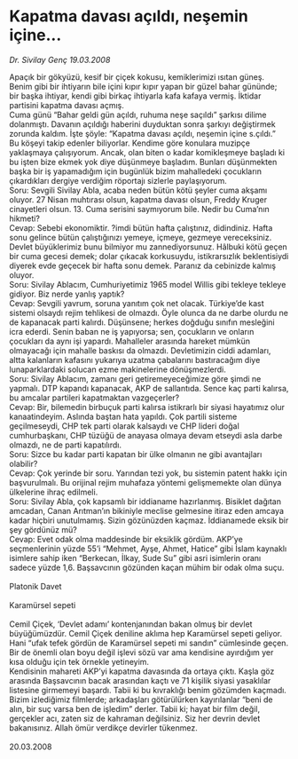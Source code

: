 # Kapatma davası açıldı, neşemin içine...

*Dr. Sivilay Genç 19.03.2008*

<div class="taraf_structure_2col_1zq">
<div class="margen_n">



 <p>Apaçık bir gökyüzü, kesif bir çiçek kokusu, kemiklerimizi ısıtan güneş. Benim gibi bir ihtiyarın bile içini kıpır kıpır yapan bir güzel bahar gününde; bir başka ihtiyar, kendi gibi birkaç ihtiyarla kafa kafaya vermiş. İktidar partisini kapatma davası açmış.<br/>
Cuma günü “Bahar geldi gün açıldı, ruhuma neşe saçıldı” şarkısı dilime dolanmıştı. Davanın açıldığı haberini duyduktan sonra şarkıyı değiştirmek zorunda kaldım. İşte şöyle: “Kapatma davası açıldı, neşemin içine s.çıldı.”<br/>
Bu köşeyi takip edenler biliyorlar. Kendime göre konulara muzipçe yaklaşmaya çalışıyorum. Ancak, olan biten o kadar komikleşmeye başladı ki bu işten bize ekmek yok diye düşünmeye başladım. Bunları düşünmekten başka bir iş yapamadığım için bugünlük bizim mahalledeki çocukların çıkardıkları dergiye verdiğim röportajı sizlerle paylaşıyorum. <br/>
Soru: Sevgili Sivilay Abla, acaba neden bütün kötü şeyler cuma akşamı oluyor. 27 Nisan muhtırası olsun, kapatma davası olsun, Freddy Kruger cinayetleri olsun. 13. Cuma serisini saymıyorum bile. Nedir bu Cuma’nın hikmeti? <br/>
Cevap: Sebebi ekonomiktir. ?imdi bütün hafta çalıştınız, didindiniz. Hafta sonu gelince bütün çalıştığınızı yemeye, içmeye, gezmeye vereceksiniz. Devlet büyüklerimiz bunu bilmiyor mu zannediyorsunuz. Hâlbuki kötü geçen bir cuma gecesi demek; dolar çıkacak korkusuydu, istikrarsızlık beklentisiydi diyerek evde geçecek bir hafta sonu demek. Paranız da cebinizde kalmış oluyor.<br/>
Soru: Sivilay Ablacım, Cumhuriyetimiz 1965 model Willis gibi tekleye tekleye gidiyor. Biz nerde yanlış yaptık? <br/>
Cevap: Sevgili yavrum, soruna yanıtım çok net olacak. Türkiye’de kast sistemi olsaydı rejim tehlikesi de olmazdı. Öyle olunca da ne darbe olurdu ne de kapanacak parti kalırdı. Düşünsene; herkes doğduğu sınıfın mesleğini icra ederdi. Senin baban ne iş yapıyorsa; sen, çocukların ve onların çocukları da aynı işi yapardı. Mahalleler arasında hareket mümkün olmayacağı için mahalle baskısı da olmazdı. Devletimizin ciddi adamları, altta kalanların kafasını yukarıya uzatma çabalarını bastıracağım diye lunaparklardaki solucan ezme makinelerine dönüşmezlerdi. <br/>
Soru: Sivilay Ablacım, zamanı geri getiremeyeceğimize göre şimdi ne yapmalı. DTP kapandı kapanacak, AKP de sallantıda. Sence kaç parti kalırsa, bu amcalar partileri kapatmaktan vazgeçerler? <br/>
Cevap: Bir, bilemedin birbuçuk parti kalırsa istikrarlı bir siyasi hayatımız olur kanaatindeyim. Aslında baştan hata yapıldı. Çok partili sisteme geçilmeseydi, CHP tek parti olarak kalsaydı ve CHP lideri doğal cumhurbaşkanı, CHP tüzüğü de anayasa olmaya devam etseydi asla darbe olmazdı, ne de parti kapatılırdı. <br/>
Soru: Sizce bu kadar parti kapatan bir ülke olmanın ne gibi avantajları olabilir?<br/>
Cevap: Çok yerinde bir soru. Yarından tezi yok, bu sistemin patent hakkı için başvurulmalı. Bu orijinal rejim muhafaza yöntemi gelişmemekte olan dünya ülkelerine ihraç edilmeli. <br/>
Soru: Sivilay Abla, çok kapsamlı bir iddianame hazırlanmış. Bisiklet dağıtan amcadan, Canan Arıtman’ın bikiniyle meclise gelmesine itiraz eden amcaya kadar hiçbiri unutulmamış. Sizin gözünüzden kaçmaz. İddianamede eksik bir şey gördünüz mü?<br/>
Cevap: Evet odak olma maddesinde bir eksiklik gördüm. AKP’ye seçmenlerinin yüzde 55’i “Mehmet, Ayşe, Ahmet, Hatice” gibi İslam kaynaklı isimlere sahip iken “Berkecan, İlkay, Sude Su” gibi asri isimlerin oranı sadece yüzde 1,6. Başsavcının gözünden kaçan mühim bir odak olma suçu. <br/>
<br/>
Platonik Davet<br/>
<br/>
Karamürsel sepeti<br/>
<br/>
Cemil Çiçek, ‘Devlet adamı’ kontenjanından bakan olmuş bir devlet büyüğümüzdür. Cemil Çiçek deniline aklıma hep Karamürsel sepeti geliyor. Hani “ufak tefek gördün de Karamürsel sepeti mi sandın” cümlesinde geçen. Bir de önemli olan boyu değil işlevi sözü var ama kendisine ayırdığım yer kısa olduğu için tek örnekle yetineyim.<br/>
Kendisinin mahareti AKP’yi kapatma davasında da ortaya çıktı. Kaşla göz arasında Başsavcının bacak arasından kaçtı ve 71 kişilik siyasi yasaklılar listesine girmemeyi başardı. Tabii ki bu kıvraklığı benim gözümden kaçmadı. <br/>
Bizim izlediğimiz filmlerde; arkadaşları götürülürken kayırılanlar “beni de alın, bir suç varsa ben de işledim” derler. Tabii ki; hayat bir film değil, gerçekler acı, zaten siz de kahraman değilsiniz. Siz her devrin devlet bakanısınız. Allah ömür verdikçe devirler tükenmez.<br/>
<br/>
20.03.2008</p>
<br/>
<br/>
<br/>



<br/>


<div id="taraf_not">
</div>

</div>


</div>
